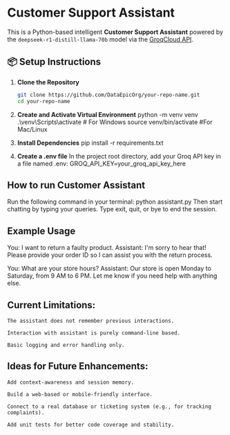 # Customer Support Assistant 

This is a Python-based intelligent **Customer Support Assistant** powered by the `deepseek-r1-distill-llama-70b` model via the [GroqCloud API](https://console.groq.com).

## 📦 Setup Instructions

1. **Clone the Repository**
   ```bash
   git clone https://github.com/DataEpicOrg/your-repo-name.git
   cd your-repo-name

2. **Create and Activate Virtual Environment**
python -m venv venv
.\venv\Scripts\activate  # For Windows
source venv/bin/activate #For Mac/Linux


3. **Install Dependencies**
pip install -r requirements.txt

4. **Create a .env file**
In the project root directory, add your Groq API key in a file named .env:
GROQ_API_KEY=your_groq_api_key_here

## How to run Customer Assistant ##

Run the following command in your terminal:
python assistant.py
Then start chatting by typing your queries. Type exit, quit, or bye to end the session.

## Example Usage ##
You: I want to return a faulty product.
Assistant: I'm sorry to hear that! Please provide your order ID so I can assist you with the return process.

You: What are your store hours?
Assistant: Our store is open Monday to Saturday, from 9 AM to 6 PM. Let me know if you need help with anything else.

## Current Limitations: ##

    The assistant does not remember previous interactions.

    Interaction with assistant is purely command-line based.

    Basic logging and error handling only.

## Ideas for Future Enhancements: ##

    Add context-awareness and session memory.

    Build a web-based or mobile-friendly interface.

    Connect to a real database or ticketing system (e.g., for tracking complaints).

    Add unit tests for better code coverage and stability.
